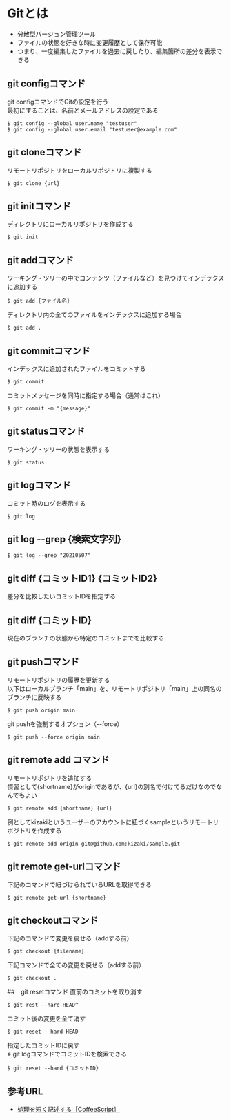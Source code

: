 # Gitとは
- 分散型バージョン管理ツール
- ファイルの状態を好きな時に変更履歴として保存可能
- つまり、一度編集したファイルを過去に戻したり、編集箇所の差分を表示できる

## git configコマンド
git configコマンドでGitの設定を行う<br />
最初にすることは、名前とメールアドレスの設定である

```
$ git config --global user.name "testuser"
$ git config --global user.email "testuser@example.com"
```

## git cloneコマンド
リモートリポジトリをローカルリポジトリに複製する
```
$ git clone {url}
```

## git initコマンド
ディレクトリにローカルリポジトリを作成する
```
$ git init
```

## git addコマンド
ワーキング・ツリーの中でコンテンツ（ファイルなど）を見つけてインデックスに追加する
```
$ git add {ファイル名}
```
ディレクトリ内の全てのファイルをインデックスに追加する場合
```
$ git add .
```

## git commitコマンド
インデックスに追加されたファイルをコミットする
```
$ git commit
```
コミットメッセージを同時に指定する場合（通常はこれ）
```
$ git commit -m "{message}"
```

## git statusコマンド
ワーキング・ツリーの状態を表示する
```
$ git status
```

## git logコマンド
コミット時のログを表示する
```
$ git log
```

## git log --grep {検索文字列}
```
$ git log --grep "20210507"
```

## git diff {コミットID1} {コミットID2}
差分を比較したいコミットIDを指定する

## git diff {コミットID}
現在のブランチの状態から特定のコミットまでを比較する

## git pushコマンド
リモートリポジトリの履歴を更新する<br />
以下はローカルブランチ「main」を、リモートリポジトリ「main」上の同名のブランチに反映する
```
$ git push origin main
```
git pushを強制するオプション（--force）
```
$ git push --force origin main
```

## git remote add コマンド
リモートリポジトリを追加する<br />
慣習として{shortname}がoriginであるが、{url}の別名で付けてるだけなのでなんでもよい

```
$ git remote add {shortname} {url}
```
例としてkizakiというユーザーのアカウントに紐づくsampleというリモートリポジトリを作成する
```
$ git remote add origin git@github.com:kizaki/sample.git
```
## git remote get-urlコマンド
下記のコマンドで紐づけられているURLを取得できる

```
$ git remote get-url {shortname}
```
## git checkoutコマンド
下記のコマンドで変更を戻せる（addする前）

```
$ git checkout {filename}
```
下記コマンドで全ての変更を戻せる（addする前）

```
$ git checkout .
```

##　git resetコマンド
直前のコミットを取り消す

```
$ git rest --hard HEAD^
```

コミット後の変更を全て消す

```
$ git reset --hard HEAD
```

指定したコミットIDに戻す<br />
※ git logコマンドでコミットIDを検索できる

```
$ git reset --hard {コミットID}
```

## 参考URL
- [処理を短く記述する［CoffeeScript］](https://qiita.com/rch1223/items/9377446c3d010d91399b "処理を短く記述する［CoffeeScript］")